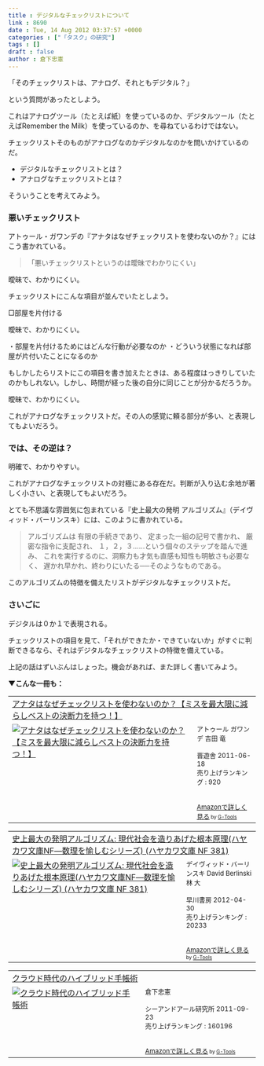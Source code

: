 ```yaml
---
title : デジタルなチェックリストについて
link : 8690
date : Tue, 14 Aug 2012 03:37:57 +0000
categories : ["「タスク」の研究"]
tags : []
draft : false
author : 倉下忠憲
---
```


「そのチェックリストは、アナログ、それともデジタル？」

という質問があったとしよう。

これはアナログツール（たとえば紙）を使っているのか、デジタルツール（たとえばRemember the Milk）を使っているのか、を尋ねているわけではない。

チェックリストそのものがアナログなのかデジタルなのかを問いかけているのだ。

<ul>
	<li>デジタルなチェックリストとは？</li>
	<li>アナログなチェックリストとは？</li>
</ul>

そういうことを考えてみよう。
<h3>悪いチェックリスト</h3>
アトゥール・ガワンデの『アナタはなぜチェックリストを使わないのか？』にはこう書かれている。

<blockquote>
「悪いチェックリストというのは曖昧でわかりにくい」
</blockquote>

曖昧で、わかりにくい。

チェックリストにこんな項目が並んでいたとしよう。

□部屋を片付ける

曖昧で、わかりにくい。

・部屋を片付けるためにはどんな行動が必要なのか
・どういう状態になれば部屋が片付いたことになるのか


もしかしたらリストにこの項目を書き加えたときは、ある程度はっきりしていたのかもしれない。しかし、時間が経った後の自分に同じことが分かるだろうか。

曖昧で、わかりにくい。

これがアナログなチェックリストだ。その人の感覚に頼る部分が多い、と表現してもよいだろう。

<h3>では、その逆は？</h3>
明確で、わかりやすい。

これがアナログなチェックリストの対極にある存在だ。判断が入り込む余地が著しく小さい、と表現してもよいだろう。

とても不思議な雰囲気に包まれている『史上最大の発明 アルゴリズム』（デイヴィッド・バーリンスキ）には、このように書かれている。

<blockquote>
アルゴリズムは
有限の手続きであり、
定まった一組の記号で書かれ、
厳密な指令に支配され、
１，２，３……という個々のステップを踏んで進み、
これを実行するのに、洞察力も才気も直感も知性も明敏さも必要なく、
遅かれ早かれ、終わりにいたる──そのようなものである。
</blockquote>

このアルゴリズムの特徴を備えたリストがデジタルなチェックリストだ。

<h3>さいごに</h3>
デジタルは０か１で表現される。

チェックリストの項目を見て、「それができたか・できていないか」がすぐに判断できるなら、それはデジタルなチェックリストの特徴を備えている。

上記の話はずいぶんはしょった。機会があれば、また詳しく書いてみよう。

<strong>▼こんな一冊も：</strong>
<table  border="0" cellpadding="5"><tr><td colspan="2"><a href="http://www.amazon.co.jp/%E3%82%A2%E3%83%8A%E3%82%BF%E3%81%AF%E3%81%AA%E3%81%9C%E3%83%81%E3%82%A7%E3%83%83%E3%82%AF%E3%83%AA%E3%82%B9%E3%83%88%E3%82%92%E4%BD%BF%E3%82%8F%E3%81%AA%E3%81%84%E3%81%AE%E3%81%8B%EF%BC%9F%E3%80%90%E3%83%9F%E3%82%B9%E3%82%92%E6%9C%80%E5%A4%A7%E9%99%90%E3%81%AB%E6%B8%9B%E3%82%89%E3%81%97%E3%83%99%E3%82%B9%E3%83%88%E3%81%AE%E6%B1%BA%E6%96%AD%E5%8A%9B%E3%82%92%E6%8C%81%E3%81%A4%EF%BC%81%E3%80%91-%E3%82%A2%E3%83%88%E3%82%A5%E3%83%BC%E3%83%AB-%E3%82%AC%E3%83%AF%E3%83%B3%E3%83%87/dp/4863912803%3FSubscriptionId%3D15SMZCTB9V8NGR2TW082%26tag%3Drashita1000-22%26linkCode%3Dxm2%26camp%3D2025%26creative%3D165953%26creativeASIN%3D4863912803" target="_blank">アナタはなぜチェックリストを使わないのか？【ミスを最大限に減らしベストの決断力を持つ！】</a><img src="http://www.assoc-amazon.jp/e/ir?t=rashita1000-22&l=ur2&o=9" width="1" height="1" style="border: none;" alt="" /></td></tr><tr><td valign="top"><a href="http://www.amazon.co.jp/%E3%82%A2%E3%83%8A%E3%82%BF%E3%81%AF%E3%81%AA%E3%81%9C%E3%83%81%E3%82%A7%E3%83%83%E3%82%AF%E3%83%AA%E3%82%B9%E3%83%88%E3%82%92%E4%BD%BF%E3%82%8F%E3%81%AA%E3%81%84%E3%81%AE%E3%81%8B%EF%BC%9F%E3%80%90%E3%83%9F%E3%82%B9%E3%82%92%E6%9C%80%E5%A4%A7%E9%99%90%E3%81%AB%E6%B8%9B%E3%82%89%E3%81%97%E3%83%99%E3%82%B9%E3%83%88%E3%81%AE%E6%B1%BA%E6%96%AD%E5%8A%9B%E3%82%92%E6%8C%81%E3%81%A4%EF%BC%81%E3%80%91-%E3%82%A2%E3%83%88%E3%82%A5%E3%83%BC%E3%83%AB-%E3%82%AC%E3%83%AF%E3%83%B3%E3%83%87/dp/4863912803%3FSubscriptionId%3D15SMZCTB9V8NGR2TW082%26tag%3Drashita1000-22%26linkCode%3Dxm2%26camp%3D2025%26creative%3D165953%26creativeASIN%3D4863912803" target="_blank"><img src="http://ecx.images-amazon.com/images/I/51hrjfe6r8L._SL160_.jpg" border="0" alt="アナタはなぜチェックリストを使わないのか？【ミスを最大限に減らしベストの決断力を持つ！】" /></a></td><td valign="top"><font size="-1">アトゥール ガワンデ 吉田 竜 <br /><br />晋遊舎  2011-06-18<br />売り上げランキング : 920<br /><br /><br /><a href="http://www.amazon.co.jp/%E3%82%A2%E3%83%8A%E3%82%BF%E3%81%AF%E3%81%AA%E3%81%9C%E3%83%81%E3%82%A7%E3%83%83%E3%82%AF%E3%83%AA%E3%82%B9%E3%83%88%E3%82%92%E4%BD%BF%E3%82%8F%E3%81%AA%E3%81%84%E3%81%AE%E3%81%8B%EF%BC%9F%E3%80%90%E3%83%9F%E3%82%B9%E3%82%92%E6%9C%80%E5%A4%A7%E9%99%90%E3%81%AB%E6%B8%9B%E3%82%89%E3%81%97%E3%83%99%E3%82%B9%E3%83%88%E3%81%AE%E6%B1%BA%E6%96%AD%E5%8A%9B%E3%82%92%E6%8C%81%E3%81%A4%EF%BC%81%E3%80%91-%E3%82%A2%E3%83%88%E3%82%A5%E3%83%BC%E3%83%AB-%E3%82%AC%E3%83%AF%E3%83%B3%E3%83%87/dp/4863912803%3FSubscriptionId%3D15SMZCTB9V8NGR2TW082%26tag%3Drashita1000-22%26linkCode%3Dxm2%26camp%3D2025%26creative%3D165953%26creativeASIN%3D4863912803" target="_blank">Amazonで詳しく見る</a></font><font size="-2"> by <a href="http://www.goodpic.com/mt/aws/index.html" >G-Tools</a></font></td></tr></table>

<table  border="0" cellpadding="5"><tr><td colspan="2"><a href="http://www.amazon.co.jp/%E5%8F%B2%E4%B8%8A%E6%9C%80%E5%A4%A7%E3%81%AE%E7%99%BA%E6%98%8E%E3%82%A2%E3%83%AB%E3%82%B4%E3%83%AA%E3%82%BA%E3%83%A0-%E7%8F%BE%E4%BB%A3%E7%A4%BE%E4%BC%9A%E3%82%92%E9%80%A0%E3%82%8A%E3%81%82%E3%81%92%E3%81%9F%E6%A0%B9%E6%9C%AC%E5%8E%9F%E7%90%86-%E3%83%8F%E3%83%A4%E3%82%AB%E3%83%AF%E6%96%87%E5%BA%ABNF%E2%80%95%E6%95%B0%E7%90%86%E3%82%92%E6%84%89%E3%81%97%E3%82%80%E3%82%B7%E3%83%AA%E3%83%BC%E3%82%BA-%E3%83%8F%E3%83%A4%E3%82%AB%E3%83%AF%E6%96%87%E5%BA%AB-381/dp/4150503818%3FSubscriptionId%3D15SMZCTB9V8NGR2TW082%26tag%3Drashita1000-22%26linkCode%3Dxm2%26camp%3D2025%26creative%3D165953%26creativeASIN%3D4150503818" target="_blank">史上最大の発明アルゴリズム: 現代社会を造りあげた根本原理(ハヤカワ文庫NF―数理を愉しむシリーズ) (ハヤカワ文庫 NF 381)</a><img src="http://www.assoc-amazon.jp/e/ir?t=rashita1000-22&l=ur2&o=9" width="1" height="1" style="border: none;" alt="" /></td></tr><tr><td valign="top"><a href="http://www.amazon.co.jp/%E5%8F%B2%E4%B8%8A%E6%9C%80%E5%A4%A7%E3%81%AE%E7%99%BA%E6%98%8E%E3%82%A2%E3%83%AB%E3%82%B4%E3%83%AA%E3%82%BA%E3%83%A0-%E7%8F%BE%E4%BB%A3%E7%A4%BE%E4%BC%9A%E3%82%92%E9%80%A0%E3%82%8A%E3%81%82%E3%81%92%E3%81%9F%E6%A0%B9%E6%9C%AC%E5%8E%9F%E7%90%86-%E3%83%8F%E3%83%A4%E3%82%AB%E3%83%AF%E6%96%87%E5%BA%ABNF%E2%80%95%E6%95%B0%E7%90%86%E3%82%92%E6%84%89%E3%81%97%E3%82%80%E3%82%B7%E3%83%AA%E3%83%BC%E3%82%BA-%E3%83%8F%E3%83%A4%E3%82%AB%E3%83%AF%E6%96%87%E5%BA%AB-381/dp/4150503818%3FSubscriptionId%3D15SMZCTB9V8NGR2TW082%26tag%3Drashita1000-22%26linkCode%3Dxm2%26camp%3D2025%26creative%3D165953%26creativeASIN%3D4150503818" target="_blank"><img src="http://ecx.images-amazon.com/images/I/51j07wiUeFL._SL160_.jpg" border="0" alt="史上最大の発明アルゴリズム: 現代社会を造りあげた根本原理(ハヤカワ文庫NF―数理を愉しむシリーズ) (ハヤカワ文庫 NF 381)" /></a></td><td valign="top"><font size="-1">デイヴィッド・バーリンスキ David Berlinski 林 大 <br /><br />早川書房  2012-04-30<br />売り上げランキング : 20233<br /><br /><br /><a href="http://www.amazon.co.jp/%E5%8F%B2%E4%B8%8A%E6%9C%80%E5%A4%A7%E3%81%AE%E7%99%BA%E6%98%8E%E3%82%A2%E3%83%AB%E3%82%B4%E3%83%AA%E3%82%BA%E3%83%A0-%E7%8F%BE%E4%BB%A3%E7%A4%BE%E4%BC%9A%E3%82%92%E9%80%A0%E3%82%8A%E3%81%82%E3%81%92%E3%81%9F%E6%A0%B9%E6%9C%AC%E5%8E%9F%E7%90%86-%E3%83%8F%E3%83%A4%E3%82%AB%E3%83%AF%E6%96%87%E5%BA%ABNF%E2%80%95%E6%95%B0%E7%90%86%E3%82%92%E6%84%89%E3%81%97%E3%82%80%E3%82%B7%E3%83%AA%E3%83%BC%E3%82%BA-%E3%83%8F%E3%83%A4%E3%82%AB%E3%83%AF%E6%96%87%E5%BA%AB-381/dp/4150503818%3FSubscriptionId%3D15SMZCTB9V8NGR2TW082%26tag%3Drashita1000-22%26linkCode%3Dxm2%26camp%3D2025%26creative%3D165953%26creativeASIN%3D4150503818" target="_blank">Amazonで詳しく見る</a></font><font size="-2"> by <a href="http://www.goodpic.com/mt/aws/index.html" >G-Tools</a></font></td></tr></table>

<table  border="0" cellpadding="5"><tr><td colspan="2"><a href="http://www.amazon.co.jp/%E3%82%AF%E3%83%A9%E3%82%A6%E3%83%89%E6%99%82%E4%BB%A3%E3%81%AE%E3%83%8F%E3%82%A4%E3%83%96%E3%83%AA%E3%83%83%E3%83%89%E6%89%8B%E5%B8%B3%E8%A1%93-%E5%80%89%E4%B8%8B%E5%BF%A0%E6%86%B2/dp/4863540914%3FSubscriptionId%3D15SMZCTB9V8NGR2TW082%26tag%3Drashita1000-22%26linkCode%3Dxm2%26camp%3D2025%26creative%3D165953%26creativeASIN%3D4863540914" target="_blank">クラウド時代のハイブリッド手帳術</a><img src="http://www.assoc-amazon.jp/e/ir?t=rashita1000-22&l=ur2&o=9" width="1" height="1" style="border: none;" alt="" /></td></tr><tr><td valign="top"><a href="http://www.amazon.co.jp/%E3%82%AF%E3%83%A9%E3%82%A6%E3%83%89%E6%99%82%E4%BB%A3%E3%81%AE%E3%83%8F%E3%82%A4%E3%83%96%E3%83%AA%E3%83%83%E3%83%89%E6%89%8B%E5%B8%B3%E8%A1%93-%E5%80%89%E4%B8%8B%E5%BF%A0%E6%86%B2/dp/4863540914%3FSubscriptionId%3D15SMZCTB9V8NGR2TW082%26tag%3Drashita1000-22%26linkCode%3Dxm2%26camp%3D2025%26creative%3D165953%26creativeASIN%3D4863540914" target="_blank"><img src="http://ecx.images-amazon.com/images/I/51f4RT2URdL._SL160_.jpg" border="0" alt="クラウド時代のハイブリッド手帳術" /></a></td><td valign="top"><font size="-1">倉下忠憲 <br /><br />シーアンドアール研究所  2011-09-23<br />売り上げランキング : 160196<br /><br /><br /><a href="http://www.amazon.co.jp/%E3%82%AF%E3%83%A9%E3%82%A6%E3%83%89%E6%99%82%E4%BB%A3%E3%81%AE%E3%83%8F%E3%82%A4%E3%83%96%E3%83%AA%E3%83%83%E3%83%89%E6%89%8B%E5%B8%B3%E8%A1%93-%E5%80%89%E4%B8%8B%E5%BF%A0%E6%86%B2/dp/4863540914%3FSubscriptionId%3D15SMZCTB9V8NGR2TW082%26tag%3Drashita1000-22%26linkCode%3Dxm2%26camp%3D2025%26creative%3D165953%26creativeASIN%3D4863540914" target="_blank">Amazonで詳しく見る</a></font><font size="-2"> by <a href="http://www.goodpic.com/mt/aws/index.html" >G-Tools</a></font></td></tr></table>

